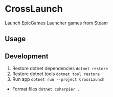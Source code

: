 # CrossLaunch

Launch EpicGames Launcher games from Steam

## Usage

## Development

1. Restore dotnet dependencies `dotnet restore`
2. Restore dotnet tools `dotnet tool restore`
3. Run app `dotnet run --project CrossLaunch`

- Format files `dotnet csharpier .`
